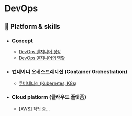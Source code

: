 # DevOps

## :rocket: Platform & skills

- ### Concept
  - [DevOps 엔지니어 성장](https://github.com/Virusuki/DevOps/blob/main/DevOps_Concept/DevOps%20%EC%97%94%EC%A7%80%EB%8B%88%EC%96%B4%20%EC%84%B1%EC%9E%A5.md)
  - [DevOps 엔지니어의 역할](https://github.com/Virusuki/DevOps/blob/main/DevOps_Concept/DevOps%20%EC%97%94%EC%A7%80%EB%8B%88%EC%96%B4%EC%9D%98%20%EC%97%AD%ED%95%A0.md)

- ### 컨테이너 오케스트레이션 (Container Orchestration)

  - [쿠버네티스 (Kubernetes, K8s)](https://github.com/Virusuki/Kubernetes)

- ### Cloud platform (클라우드 플랫폼)
  - [AWS] 작업 중...
  
